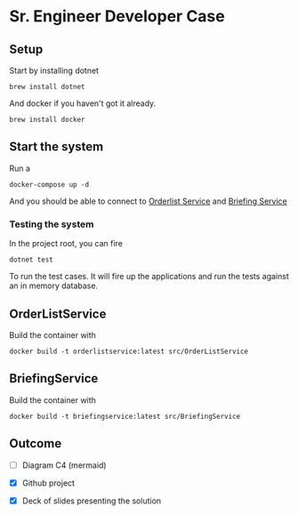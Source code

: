 # Sr. Engineer Developer Case


## Setup

Start by installing dotnet

``` brew install dotnet ```

And docker if you haven't got it already.

``` brew install docker ```

## Start the system

Run a

``` docker-compose up -d ```

And you should be able to connect to [Orderlist Service](http://localhost:5219/swagger) and [Briefing Service](http://localhost:5054/swagger)

### Testing the system

In the project root, you can fire

``` dotnet test ```

To run the test cases. It will fire up the applications and run the tests against an in memory database.


## OrderListService

Build the container with

``` docker build -t orderlistservice:latest src/OrderListService ```

## BriefingService

Build the container with

``` docker build -t briefingservice:latest src/BriefingService ```

## Outcome
- [ ] Diagram C4 (mermaid)
- [x] Github project
- [x] Deck of slides presenting the solution

